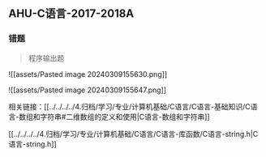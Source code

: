 ## AHU-C语言-2017-2018A

### 错题

>程序输出题

![[assets/Pasted image 20240309155630.png]]


![[assets/Pasted image 20240309155647.png]]

相关链接：[[../../../../4.归档/学习/专业/计算机基础/C语言/C语言-基础知识/C语言-数组和字符串#二维数组的定义和使用|C语言-数组和字符串]]






[[../../../../4.归档/学习/专业/计算机基础/C语言/C语言-库函数/C语言-string.h|C语言-string.h]]

